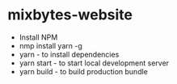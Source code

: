 # mixbytes-website

- Install NPM
- nmp install yarn -g
- yarn - to install dependencies
- yarn start - to start local development server
- yarn build - to build production bundle

